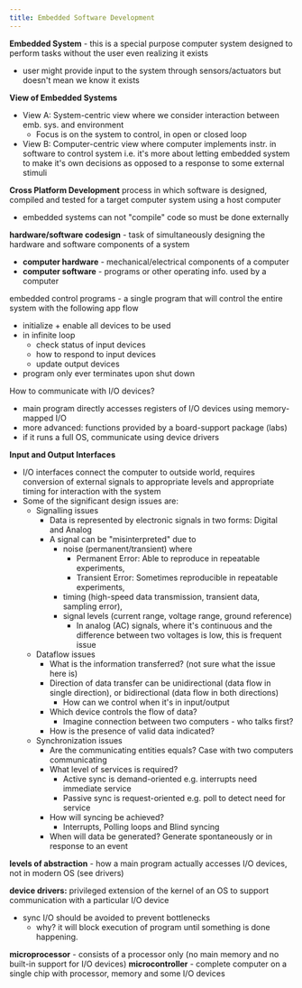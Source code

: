 ```yaml
---
title: Embedded Software Development
---
```

**Embedded System** - this is a special purpose computer system designed to perform tasks without the user even realizing it exists
- user might provide input to the system through sensors/actuators but doesn't mean we know it exists

**View of Embedded Systems**
- View A: System-centric view where we consider interaction between emb. sys. and environment
	- Focus is on the system to control, in open or closed loop
- View B: Computer-centric view where computer implements instr. in software to control system i.e. it's more about letting embedded system to make it's own decisions as opposed to a response to some external stimuli

**Cross Platform Development**
process in which software is designed, compiled and tested for a target computer system using a host computer
- embedded systems can not "compile" code so must be done externally

**hardware/software codesign** - task of simultaneously designing the hardware and software components of a system
- **computer hardware** - mechanical/electrical components of a computer
- **computer software** - programs or other operating info. used by a computer

embedded control programs - a single program that will control the entire system with the following app flow
- initialize + enable all devices to be used
- in infinite loop
	- check status of input devices
	- how to respond to input devices
	- update output devices
- program only ever terminates upon shut down

How to communicate with I/O devices?
- main program directly accesses registers of I/O devices using memory-mapped I/O
- more advanced: functions provided by a board-support package (labs)
- if it runs a full OS, communicate using device drivers

**Input and Output Interfaces**
- I/O interfaces connect the computer to outside world, requires conversion of external signals to appropriate levels and appropriate timing for interaction with the system
- Some of the significant design issues are:
	- Signalling issues
		- Data is represented by electronic signals in two forms: Digital and Analog
		- A signal can be "misinterpreted" due to
			- noise (permanent/transient) where 
				- Permanent Error: Able to reproduce in repeatable experiments,
				- Transient Error: Sometimes reproducible in repeatable experiments,
			- timing (high-speed data transmission, transient data, sampling error),
			- signal levels (current range, voltage range, ground reference)
				- In analog (AC) signals, where it's continuous and the difference between two voltages is low, this is frequent issue
	- Dataflow issues
		- What is the information transferred? (not sure what the issue here is)
		- Direction of data transfer can be unidirectional (data flow in single direction), or bidirectional (data flow in both directions)
			- How can we control when it's in input/output
		- Which device controls the flow of data? 
			- Imagine connection between two computers - who talks first?
		- How is the presence of valid data indicated?
	- Synchronization issues
		- Are the communicating entities equals? Case with two computers communicating
		- What level of services is required?
			- Active sync is demand-oriented e.g. interrupts need immediate service
			- Passive sync is request-oriented e.g. poll to detect need for service
		- How will syncing be achieved?
			- Interrupts, Polling loops and Blind syncing
		- When will data be generated? Generate spontaneously or in response to an event

**levels of abstraction** - how a main program actually accesses I/O devices, not in modern OS (see drivers)

**device drivers:** privileged extension of the kernel of an OS to support communication with a particular I/O device
- sync I/O should be avoided to prevent bottlenecks
	- why? it will block execution of program until something is done happening.

**microprocessor** - consists of a processor only (no main memory and no built-in support for I/O devices)
**microcontroller** - complete computer on a single chip with processor, memory and some I/O devices